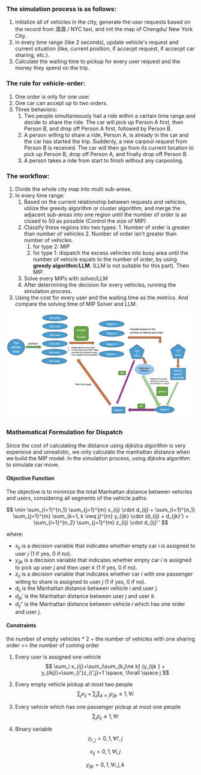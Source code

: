 ### The simulation process is as follows:

1. initialize all of vehicles in the city, generate the user requests based on the record from 滴滴 / NYC taxi, and init the map of Chengdu/ New York City.
2. in every time range (like 2 seconds), update vehicle's request and current situation (like, current position, if accecpt request, if accecpt car sharing, etc.).
3. Calculate the waiting time to pickup for every user request and the money they spend on the trip.

### The rule for vehicle-order:

1. One order is only for one user.
2. One car can accept up to two orders.
3. Three behaviors:
   1. Two people simultaneously hail a ride within a certain time range and decide to share the ride. The car will pick up Person A first, then Person B, and drop off Person A first, followed by Person B.
   2. A person willing to share a ride, Person A, is already in the car and the car has started the trip. Suddenly, a new carpool request from Person B is received. The car will then go from its current location to pick up Person B, drop off Person A, and finally drop off Person B.
   3. A person takes a ride from start to finish without any carpooling.

### The workflow:

1. Divide the whole city map into multi sub-areas.
2. In every time range:
   1. Based on the current relationship between requests and vehicles, utilize the greedy algorithm or cluster algorithm, and merge the adjacent sub-areas into one region until the number of order is as closed to 50 as possible (Control the size of MIP)
   2. Classify these regions into two types: 1. Number of order is greater than number of vehicles 2. Number of order isn't greater than number of vehicles.
      1. for type 2: MIP
      2. for type 1: dispatch the excess vehicles into busy area until the number of vehicle equals to the number of order, by using **greedy algorithm**/**LLM**. (LLM is not suitable for this part). Then MIP.
   3. Solve every MIPs with solver/LLM
   4. After determining the decision for every vehicles, running the simulation process.
3. Using the cost for every user and the waiting time as the metrics. And compare the solving time of MIP Solver and LLM.

![image-20240719002652806](imgs/procedure.png)





### Mathematical Formulation for Dispatch

Since the cost of calculating the distance using dijkstra algorithm is very expensive and unrealistic, we only calculate the manhattan distance when we build the MIP model. In the simulation process, using dijkstra algorithm to simulate car move.

#### Objective Function

The objective is to minimize the total Manhattan distance between vehicles and users, considering all segments of the vehicle paths:

$$
\min \sum_{i=1}^{n_1} \sum_{j=1}^{m} x_{ij} \cdot d_{ij} + \sum_{i=1}^{n_1} \sum_{j=1}^{m} \sum_{k=1, k \neq j}^{m} y_{ijk} \cdot (d_{ij} + d_{jk}') + \sum_{i=1}^{n_2} \sum_{j=1}^{m} z_{ij} \cdot d_{ij}''
$$

where:
- $x_{ij}$ is a decision variable that indicates whether empty car $i$ is assigned to user $j$ (1 if yes, 0 if no).
- $y_{ijk}$ is a decision variable that indicates whether empty car $i$ is assigned to pick up user $j$ and then user $k$ (1 if yes, 0 if no).
- $z_{ij}$ is a decision variable that indicates whether car $i$ with one passenger willing to share is assigned to user $j$ (1 if yes, 0 if no).
- $d_{ij}$ is the Manhattan distance between vehicle $i$ and user $j$.
- $d_{jk}'$ is the Manhattan distance between user $j$ and user $k$.
- $d_{ij}''$ is the Manhattan distance between vehicle $i$ which has one order and user $j$.

#### Constraints

the number of empty vehicles * 2 + the number of vehicles with one sharing order <= the number of coming order

1. Every user is assigned one vehicle
   $$
   \sum_i x_{ij}+\sum_i\sum_{k,j\ne k} (y_{ijk } + y_{ikj})+\sum_{i'}z_{i',j}=1 \space, \forall \space j
   $$

2. Every empty vehicle pickup at most two people
   $$
   \sum_j x_{ij} + \sum_j\sum_{k\ne j}y_{ijk}\le1, \forall i
   $$
   

3. Every vehicle which has one passenger pickup at most one people
   $$
   \sum_j z_{ij}\le 1,\forall i
   $$
   

4. Binary variable
   $$
   z_{i',j}=0,1, \forall i',j
   $$

   $$
   x_{ij}=0,1, \forall i,j
   $$

   $$
   y_{ijk}=0,1, \forall i,j,k
   $$

   
